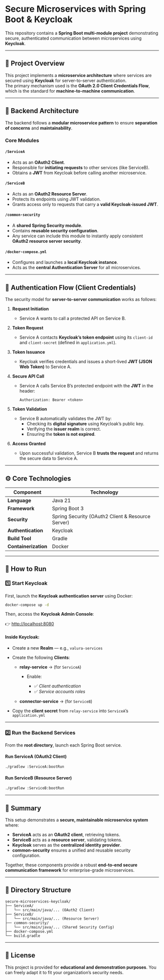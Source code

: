 # Secure Microservices with Spring Boot & Keycloak

This repository contains a **Spring Boot multi-module project** demonstrating secure, authenticated communication between microservices using **Keycloak**.

---

## 🚀 Project Overview

This project implements a **microservice architecture** where services are secured using **Keycloak** for server-to-server authentication.  
The primary mechanism used is the **OAuth 2.0 Client Credentials Flow**, which is the standard for **machine-to-machine communication**.

---

## 🧩 Backend Architecture

The backend follows a **modular microservice pattern** to ensure **separation of concerns** and **maintainability**.

### **Core Modules**

#### `/ServiceA`
- Acts as an **OAuth2 Client**.
- Responsible for **initiating requests** to other services (like ServiceB).
- Obtains a **JWT** from Keycloak before calling another microservice.

#### `/ServiceB`
- Acts as an **OAuth2 Resource Server**.
- Protects its endpoints using JWT validation.
- Grants access only to requests that carry a **valid Keycloak-issued JWT**.

#### `/common-security`
- A **shared Spring Security module**.
- Contains **reusable security configuration**.
- Any service can include this module to instantly apply consistent **OAuth2 resource server security**.

#### `/docker-compose.yml`
- Configures and launches a **local Keycloak instance**.
- Acts as the **central Authentication Server** for all microservices.

---

## 🔐 Authentication Flow (Client Credentials)

The security model for **server-to-server communication** works as follows:

1. **Request Initiation**  
   - Service A wants to call a protected API on Service B.

2. **Token Request**  
   - Service A contacts **Keycloak’s token endpoint** using its `client-id` and `client-secret` (defined in `application.yml`).

3. **Token Issuance**  
   - Keycloak verifies credentials and issues a short-lived **JWT (JSON Web Token)** to Service A.

4. **Secure API Call**  
   - Service A calls Service B’s protected endpoint with the **JWT** in the header:  
     ```
     Authorization: Bearer <token>
     ```

5. **Token Validation**  
   - Service B automatically validates the JWT by:
     - Checking its **digital signature** using Keycloak’s public key.
     - Verifying the **issuer realm** is correct.
     - Ensuring the **token is not expired**.

6. **Access Granted**  
   - Upon successful validation, Service B **trusts the request** and returns the secure data to Service A.

---

## ⚙️ Core Technologies

| Component | Technology |
|------------|-------------|
| **Language** | Java 21 |
| **Framework** | Spring Boot 3 |
| **Security** | Spring Security (OAuth2 Client & Resource Server) |
| **Authentication** | Keycloak |
| **Build Tool** | Gradle |
| **Containerization** | Docker |

---

## 🧱 How to Run

### **1️⃣ Start Keycloak**

First, launch the **Keycloak authentication server** using Docker:

```bash
docker-compose up -d
````

Then, access the **Keycloak Admin Console**:

👉 [http://localhost:8080](http://localhost:8080)

#### Inside Keycloak:

* Create a new **Realm** — e.g., `valura-services`
* Create the following **Clients**:

  * **relay-service** → (for `ServiceA`)

    * Enable:

      * ✅ *Client authentication*
      * ✅ *Service accounts roles*
  * **connector-service** → (for `ServiceB`)
* Copy the **client secret** from `relay-service` into `ServiceA`’s `application.yml`

---

### **2️⃣ Run the Backend Services**

From the **root directory**, launch each Spring Boot service.

#### Run ServiceA (OAuth2 Client)

```bash
./gradlew :ServiceA:bootRun
```

#### Run ServiceB (Resource Server)

```bash
./gradlew :ServiceB:bootRun
```

---

## 🧠 Summary

This setup demonstrates a **secure, maintainable microservice system** where:

* **ServiceA** acts as an **OAuth2 client**, retrieving tokens.
* **ServiceB** acts as a **resource server**, validating tokens.
* **Keycloak** serves as the **centralized identity provider**.
* **common-security** ensures a unified and reusable security configuration.

Together, these components provide a robust **end-to-end secure communication framework** for enterprise-grade microservices.

---

## 📂 Directory Structure

```
secure-microservices-keycloak/
├── ServiceA/
│   └── src/main/java/... (OAuth2 Client)
├── ServiceB/
│   └── src/main/java/... (Resource Server)
├── common-security/
│   └── src/main/java/... (Shared Security Config)
├── docker-compose.yml
└── build.gradle
```

---

## 🧾 License

This project is provided for **educational and demonstration purposes**.
You can freely adapt it to fit your organization’s security needs.

```
```
